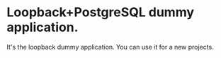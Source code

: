 # Loopback+PostgreSQL dummy application.

It's the loopback dummy application. You can use it for a new projects.
